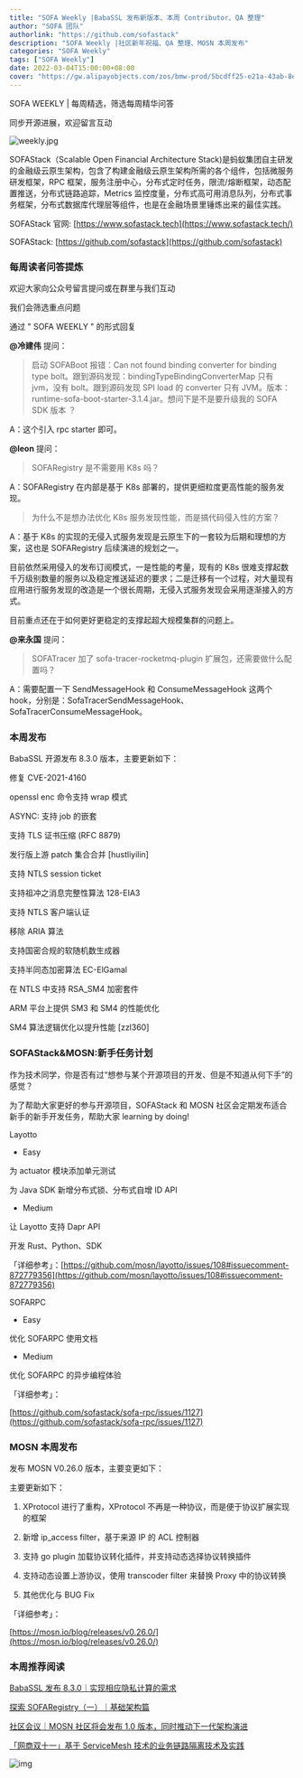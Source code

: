 ```yaml
---
title: "SOFA Weekly |BabaSSL 发布新版本、本周 Contributor、QA 整理"
author: "SOFA 团队"
authorlink: "https://github.com/sofastack"
description: "SOFA Weekly |社区新年祝福、QA 整理、MOSN 本周发布"
categories: "SOFA Weekly"
tags: ["SOFA Weekly"]
date: 2022-03-04T15:00:00+08:00
cover: "https://gw.alipayobjects.com/zos/bmw-prod/5bcdff25-e21a-43ab-8e34-04305cd379ae.webp"
---
```


SOFA WEEKLY | 每周精选，筛选每周精华问答

同步开源进展，欢迎留言互动

![weekly.jpg](https://gw.alipayobjects.com/mdn/rms_1c90e8/afts/img/A*Fbc6T6UeKyUAAAAAAAAAAAAAARQnAQ)

SOFAStack（Scalable Open Financial Architecture Stack)是蚂蚁集团自主研发的金融级云原生架构，包含了构建金融级云原生架构所需的各个组件，包括微服务研发框架，RPC 框架，服务注册中心，分布式定时任务，限流/熔断框架，动态配置推送，分布式链路追踪，Metrics 监控度量，分布式高可用消息队列，分布式事务框架，分布式数据库代理层等组件，也是在金融场景里锤炼出来的最佳实践。

SOFAStack 官网: [https://www.sofastack.tech](https://www.sofastack.tech/)

SOFAStack: [https://github.com/sofastack](https://github.com/sofastack)

### 每周读者问答提炼

欢迎大家向公众号留言提问或在群里与我们互动

我们会筛选重点问题

通过 " SOFA WEEKLY " 的形式回复

**@冷建伟** 提问：

> 启动 SOFABoot 报错：Can not found binding converter for binding type bolt。跟到源码发现：bindingTypeBindingConverterMap 只有 jvm，没有 bolt。跟到源码发现 SPI load 的 converter 只有 JVM。版本：runtime-sofa-boot-starter-3.1.4.jar。想问下是不是要升级我的 SOFA SDK 版本 ？

A：这个引入 rpc starter 即可。

**@leon** 提问：

> SOFARegistry  是不需要用 K8s 吗？

A：SOFARegistry 在内部是基于 K8s 部署的，提供更细粒度更高性能的服务发现。

> 为什么不是想办法优化 K8s 服务发现性能，而是搞代码侵入性的方案？

A：基于 K8s 的实现的无侵入式服务发现是云原生下的一套较为后期和理想的方案，这也是 SOFARegistry 后续演进的规划之一。

目前依然采用侵入的发布订阅模式，一是性能的考量，现有的 K8s 很难支撑起数千万级别数量的服务以及稳定推送延迟的要求；二是迁移有一个过程，对大量现有应用进行服务发现的改造是一个很长周期，无侵入式服务发现会采用逐渐接入的方式。

目前重点还在于如何更好更稳定的支撑起超大规模集群的问题上。

**@来永国** 提问：

> SOFATracer 加了 sofa-tracer-rocketmq-plugin 扩展包，还需要做什么配置吗？

A：需要配置一下 SendMessageHook 和 ConsumeMessageHook 这两个 hook，分别是：SofaTracerSendMessageHook、SofaTracerConsumeMessageHook。

### 本周发布

BabaSSL 开源发布 8.3.0 版本，主要更新如下：

修复 CVE-2021-4160

openssl enc 命令支持 wrap 模式

ASYNC: 支持 job 的嵌套

支持 TLS 证书压缩 (RFC 8879)

发行版上游 patch 集合合并 [hustliyilin]

支持 NTLS session ticket

支持祖冲之消息完整性算法 128-EIA3

支持 NTLS 客户端认证

移除 ARIA 算法

支持国密合规的软随机数生成器

支持半同态加密算法 EC-ElGamal

在 NTLS 中支持 RSA_SM4 加密套件

ARM 平台上提供 SM3 和 SM4 的性能优化

SM4 算法逻辑优化以提升性能 [zzl360]

### SOFAStack&MOSN:新手任务计划

作为技术同学，你是否有过“想参与某个开源项目的开发、但是不知道从何下手”的感觉？

为了帮助大家更好的参与开源项目，SOFAStack 和 MOSN 社区会定期发布适合新手的新手开发任务，帮助大家 learning by doing!

Layotto

- Easy

为 actuator 模块添加单元测试

为 Java SDK 新增分布式锁、分布式自增 ID API

- Medium

让 Layotto 支持 Dapr API

开发 Rust、Python、SDK

「详细参考」：[https://github.com/mosn/layotto/issues/108#issuecomment-872779356](https://github.com/mosn/layotto/issues/108#issuecomment-872779356)

SOFARPC

- Easy

优化 SOFARPC 使用文档

- Medium

优化 SOFARPC 的异步编程体验

「详细参考」：

[https://github.com/sofastack/sofa-rpc/issues/1127](https://github.com/sofastack/sofa-rpc/issues/1127)

### MOSN 本周发布

发布 MOSN V0.26.0 版本，主要变更如下：

主要更新如下：

1. XProtocol 进行了重构，XProtocol 不再是一种协议，而是便于协议扩展实现的框架

2. 新增 ip_access filter，基于来源 IP 的 ACL 控制器

3. 支持 go plugin 加载协议转化插件，并支持动态选择协议转换插件

4. 支持动态设置上游协议，使用 transcoder filter 来替换 Proxy 中的协议转换

5. 其他优化与 BUG Fix

「详细参考」：

[https://mosn.io/blog/releases/v0.26.0/](https://mosn.io/blog/releases/v0.26.0/)

### 本周推荐阅读

[BabaSSL 发布 8.3.0｜实现相应隐私计算的需求](https://mp.weixin.qq.com/s?__biz=MzUzMzU5Mjc1Nw==&mid=2247502271&idx=1&sn=861bcea32cc766721bb6fd95361ef6eb&chksm=faa32665cdd4af73dcc42c51f79e6c61035cddf95ecad822ea6e85cb188c60cb85c9b8027484&scene=21#wechat_redirect)

[探索 SOFARegistry（一）｜基础架构篇](https://mp.weixin.qq.com/s?__biz=MzUzMzU5Mjc1Nw==&mid=2247502139&idx=1&sn=015419fdc360c07030cf147cbfb1cf2f&chksm=faa326e1cdd4aff71d498bbdcdf3e2bf83e53a7a0cfc6c01ff123860e074d199411191b3ea13&scene=21#wechat_redirect)

[社区会议｜MOSN 社区将会发布 1.0 版本，同时推动下一代架构演进](https://mp.weixin.qq.com/s?__biz=MzUzMzU5Mjc1Nw==&mid=2247502035&idx=1&sn=7854ee79b923d5431903f787ff9edc73&chksm=faa32709cdd4ae1fce7b031a5ceed38018dbcc61da42024649d8ef0c5b39d823d508004239a8&scene=21#wechat_redirect)

[「网商双十一」基于 ServiceMesh 技术的业务链路隔离技术及实践](https://mp.weixin.qq.com/s?__biz=MzUzMzU5Mjc1Nw==&mid=2247499337&idx=1&sn=a0f3965f5989858c7e50763e696c9c53&chksm=faa31193cdd49885045adfce40c76e7cde9b689203845f2f674c24f379c246868d272c8adcbd&scene=21t)

![img](https://gw.alipayobjects.com/mdn/rms_1c90e8/afts/img/A*tvfDQLxTbsgAAAAAAAAAAAAAARQnAQ)
